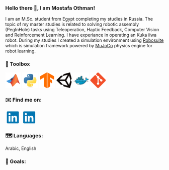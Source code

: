 <!-- ### Hi there 👋 -->


<!-- **mostafa-metwaly/mostafa-metwaly** is a ✨ _special_ ✨ repository because its `README.md` (this file) appears on your GitHub profile. -->
### Hello there 👋, I am Mostafa Othman!

I am an M.Sc. student from Egypt completing my studies in Russia. The topic of my master studies is related to solving robotic assembly (PegInHole) tasks using Teleoperation, Haptic Feedback, Computer Vision and Reinforcement Learning.
I have experiance in operating an Kuka iiwa robot. During my studies I created a simulation environment using [Robosuite](https://github.com/ARISE-Initiative/robosuite) which is simulation framework powered by [MuJoCo](https://mujoco.org/) physics engine for robot learning.


### 🧰 Toolbox

<img src="https://github.com/devicons/devicon/blob/master/icons/matlab/matlab-original.svg" alt="JavaScript logo" width="50" height="50"/> <img src="https://github.com/devicons/devicon/blob/master/icons/python/python-original.svg" alt="JavaScript logo" width="50" height="50"/> <img src="https://github.com/devicons/devicon/blob/master/icons/tensorflow/tensorflow-original.svg" alt="JavaScript logo" width="50" height="50">
<img src="https://github.com/devicons/devicon/blob/master/icons/unity/unity-original.svg" alt="JavaScript logo" width="50" height="50"/> <img src="https://github.com/devicons/devicon/blob/master/icons/docker/docker-original.svg" alt="JavaScript logo" width="50" height="50"/>
<img src="https://github.com/devicons/devicon/blob/master/icons/git/git-original.svg" alt="JavaScript logo" width="50" height="50"/> 

### ✉️ Find me on:
<p align="left">
 <a href="https://www.linkedin.com/in/mostafametwally" target="_blank" rel="noopener noreferrer"> <img src="https://github.com/devicons/devicon/blob/master/icons/linkedin/linkedin-original.svg" alt="Python" height="40" style="vertical-align:top; margin:4px"></a>
 <a href="https://www.linkedin.com/in/mostafametwally" target="_blank" rel="noopener noreferrer"> <img src="https://github.com/devicons/devicon/blob/master/icons/linkedin/linkedin-original.svg" alt="Python" height="40" style="vertical-align:top; margin:4px"></a>
</p>

### 🗺️ Languages:
Arabic, English

### 🥅 Goals:
<!-- 
- [ ] Studies
  - [ ] Implement working learning in RoboSuite
  - [ ] Implement PPO from scratch
  - [ ] ML in Healthcare (course)
- [ ] Finish ML book
  - [ ] ...
- [ ] Tensorflow Specialization
  - [x] Intro
  - [ ] CNN
  - [ ] NLP
  - [ ] Sequences
- [ ] DL Specialization
  - [x] ML projects
  - [x] NN and DL
  - [x] Optimization
  - [ ] CNN
  - [ ] Sequence Models
- [ ] Tensorlfow Certificate 
- [ ] SQL
- [ ] Git
  - [x] [Part1](https://www.youtube.com/watch?v=RGOj5yH7evk&ab_channel=freeCodeCamp.org)
  - [ ] [Part2](https://www.youtube.com/watch?v=Uszj_k0DGsg&ab_channel=freeCodeCamp.org)
 -->

<!-- 
Here are some ideas to get you started:

- 🔭 I’m currently working on ...
- 🌱 I’m currently learning ...
- 👯 I’m looking to collaborate on ...
- 🤔 I’m looking for help with ...
- 💬 Ask me about ...
- 📫 How to reach me: ...
- 😄 Pronouns: ...
- ⚡ Fun fact: ...
 -->
